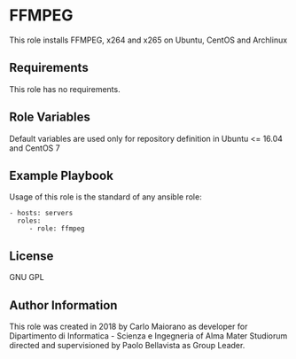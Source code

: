 FFMPEG
=========

This role installs FFMPEG, x264 and x265 on Ubuntu, CentOS and Archlinux

Requirements
------------

This role has no requirements.

Role Variables
--------------

Default variables are used only for repository definition in Ubuntu <= 16.04 and CentOS 7

Example Playbook
----------------

Usage of this role is the standard of any ansible role:

    - hosts: servers
      roles:
         - role: ffmpeg

License
-------

GNU GPL

Author Information
------------------

This role was created in 2018 by Carlo Maiorano as developer for Dipartimento di Informatica - Scienza e Ingegneria of Alma Mater Studiorum directed and supervisioned by Paolo Bellavista as Group Leader.